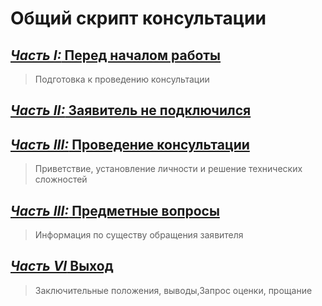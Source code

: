 # Общий скрипт консультации
## [*Часть I:* Перед началом работы](Универсальные/Перед%20началом%20работы.md)
> Подготовка к проведению консультации
## [*Часть II:* Заявитель не подключился](Универсальные/Заявитель%20не%20подключился.md)
## [*Часть III:* Проведение консультации](Универсальные/Проведение%20консультации.md)
> Приветствие, установление личности и решение технических сложностей
## [*Часть III:* Предметные вопросы](Предметные/Предметные.md)
> Информация по существу обращения заявителя
## [*Часть VI* Выход](Универсальные/Выход.md)
> Заключительные положения, выводы,Запрос оценки, прощание

